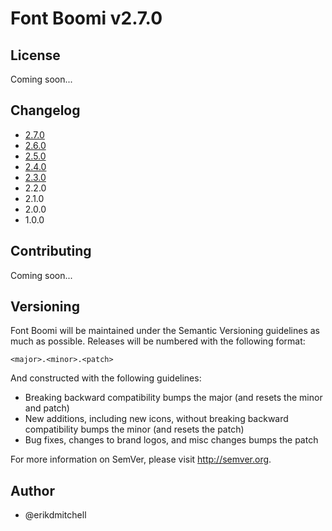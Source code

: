 # Font Boomi v2.7.0

## License

Coming soon...

## Changelog

- [2.7.0](https://bitbucket.org/erikdmitchell/font-boomi/pull-requests/5/)
- [2.6.0](https://bitbucket.org/erikdmitchell/font-boomi/pull-requests/4/)
- [2.5.0](https://bitbucket.org/erikdmitchell/font-boomi/pull-requests/3/)
- [2.4.0](https://bitbucket.org/erikdmitchell/font-boomi/pull-requests/2/)
- [2.3.0](https://bitbucket.org/erikdmitchell/font-boomi/pull-requests/1/)
- 2.2.0
- 2.1.0
- 2.0.0
- 1.0.0

## Contributing

Coming soon...

## Versioning

Font Boomi will be maintained under the Semantic Versioning guidelines as much as possible. Releases will be numbered with the following format:

`<major>.<minor>.<patch>`

And constructed with the following guidelines:

* Breaking backward compatibility bumps the major (and resets the minor and patch)
* New additions, including new icons, without breaking backward compatibility bumps the minor (and resets the patch)
* Bug fixes, changes to brand logos, and misc changes bumps the patch

For more information on SemVer, please visit http://semver.org.

## Author
- @erikdmitchell